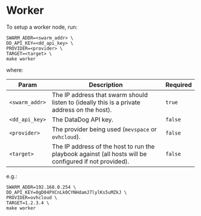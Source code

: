 # Worker

To setup a worker node, run:

```console
SWARM_ADDR=<swarm_addr> \
DD_API_KEY=<dd_api_key> \
PROVIDER=<provider> \
TARGET=<target> \
make worker
```

where:

| Param          | Description                                                                                            | Required |
|----------------|--------------------------------------------------------------------------------------------------------|----------|
| `<swarm_addr>` | The IP address that swarm should listen to (ideally this is a private address on the host).            | `true`   |
| `<dd_api_key>` | The DataDog API key.                                                                                   | `false`  |
| `<provider>`   | The provider being used (`mevspace` or `ovhcloud`).                                                    | `false`  |
| `<target>`     | The IP address of the host to run the playbook against (all hosts will be configured if not provided). | `false`  |


e.g.:

```console
SWARM_ADDR=192.168.0.254 \
DD_API_KEY=0gD04PXCnLk0CYNHdamJ7lylKs5uMZkJ \
PROVIDER=ovhcloud \
TARGET=1.2.3.4 \
make worker
```

